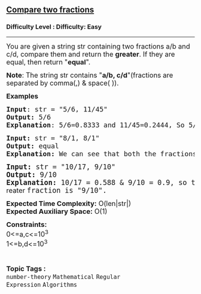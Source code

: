 <h2><a href="https://www.geeksforgeeks.org/problems/compare-two-fractions4438/1?timeMachineDate=2024-06-21">Compare two fractions</a></h2><h3>Difficulty Level : Difficulty: Easy</h3><hr><div class="problems_problem_content__Xm_eO"><p><span style="font-size: 18px;">You are given a string str containing two fractions a/b and c/d, compare them and return the <strong>greater</strong>. </span><span style="font-size: 18px;">If they are equal, then return "<strong>equal</strong>".</span></p>
<p><span style="font-size: 18px;"><strong>Note</strong>: The string str contains "<strong>a</strong></span><strong><span style="font-size: 18px;">/b, c/d</span></strong><span style="font-size: 18px;">"(fractions are separated by comma(,) &amp; space( )).&nbsp;</span></p>
<p><span style="font-size: 18px;"><strong>Examples</strong></span></p>
<pre><span style="font-size: 18px;"><strong>Input</strong>: str = "5/6, 11/45"
<strong>Output:</strong>&nbsp;5/6
<strong>Explanation</strong>: 5/6=0.8333 and 11/45=0.2444, So 5/6 is greater fraction.</span></pre>
<pre><span style="font-size: 18px;"><strong>Input: </strong>str = "8/1, 8/1"
<strong>Output: </strong>equal
<strong>Explanation: </strong>We can see that both the fractions are same, so we'll return a string "equal".<br></span></pre>
<pre><span style="font-size: 14pt;"><strong>Input: </strong>str = "10/17, 9/10"
<strong>Output: </strong>9/10
<strong>Explanation: </strong>10/17 = 0.588 &amp; 9/10 = 0.9, so the <span style="font-family: -apple-system, BlinkMacSystemFont, 'Segoe UI', Roboto, Oxygen, Ubuntu, Cantarell, 'Open Sans', 'Helvetica Neue', sans-serif; font-size: 18px; white-space: normal;">greater </span>fraction is "9/10".</span></pre>
<p><span style="font-size: 18px;"><strong>Expected Time Complexity:</strong> O(len|str|)<br><strong>Expected Auxiliary Space:</strong> O(1)</span></p>
<p><span style="font-size: 18px;"><strong>Constraints:</strong><br>0&lt;=a,c&lt;=10<sup>3</sup><br>1&lt;=b,d&lt;=10<sup>3</sup></span></p></div><br><p><span style=font-size:18px><strong>Topic Tags : </strong><br><code>number-theory</code>&nbsp;<code>Mathematical</code>&nbsp;<code>Regular Expression</code>&nbsp;<code>Algorithms</code>&nbsp;
